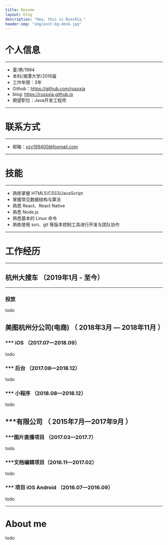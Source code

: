 ```yaml
---
title: Resume
layout: blog
description: "Hey, this is RussXia."
header-img: "img/post-bg-desk.jpg"
---
```


# 个人信息
------
- 夏/男/1994 
- 本科/湘潭大学/2016届
- 工作年限：3年
- Github：https://github.com/russxia
- blog: https://russxia.github.io
- 期望职位：Java开发工程师

------

# 联系方式
------
- 邮箱：xzy199400@foxmail.com

---

# 技能
------
- 熟练掌握 HTML5/CSS3/JavaScript
- 掌握常见数据结构与算法
- 熟悉 React、React Native
- 熟悉 Node.js
- 熟悉基本的 Linux 命令
- 熟练使用 svn、git 等版本控制工具进行开发与团队协作

------

# 工作经历
------

## 杭州大搜车 （2019年1月 - 至今）
------

### 投放
todo

## 美图杭州分公司(电商) （ 2018年3月 — 2018年11月 ）

### *** iOS （2017.07—2018.09）

todo

### *** 后台 （2017.08—2018.12）

todo

### *** 小程序 （2018.08—2018.12）

todo

## ***有限公司 （ 2015年7月—2017年9月 ）

### ***图片直播项目 （2017.03—2017.7）

todo

### ***文档编辑项目（2016.11—2017.02）

todo

### *** 项目 iOS Android （2016.07—2016.09）
todo

---

# About me
todo